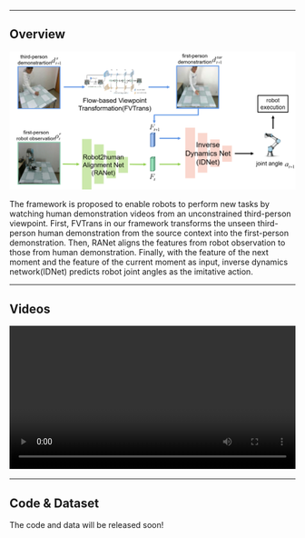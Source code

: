 
----

## Overview


![](./img/align.png "")

The framework is proposed to enable robots to perform new tasks by watching human demonstration videos from an unconstrained third-person viewpoint. First, FVTrans in our framework transforms the unseen third-person human demonstration from the source context into the first-person demonstration. Then, RANet aligns the features from robot observation to those from human demonstration. Finally, with the feature of the next moment and the feature of the current moment as input, inverse dynamics network(IDNet) predicts robot joint angles as the imitative action.



----

## Videos

<div>
		<video height="auto" width="100%" controls>
		  <source src="./video/video.mp4" type="video/mp4">
		</video>

	
</div>



----

## Code & Dataset

The code and data will be released soon!

　


　

